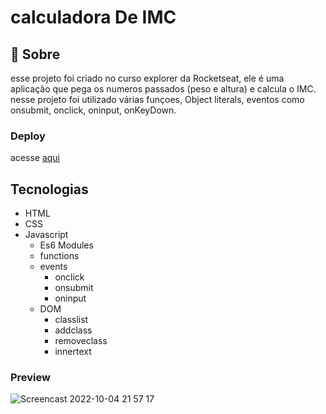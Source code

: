 # calculadora De IMC

## 📖 Sobre

esse projeto foi criado no curso explorer da Rocketseat, ele é uma aplicação que pega os numeros passados (peso e altura) e calcula o IMC.
nesse projeto foi utilizado várias funçoes, Object literals, eventos como onsubmit, onclick, oninput, onKeyDown.

### Deploy

acesse [aqui](https://guialvess.github.io/calculadoraDeIMC/)

## Tecnologias
- HTML
- CSS
- Javascript 
  - Es6 Modules
  - functions
  - events
     - onclick
     - onsubmit
     - oninput
  - DOM
     - classlist
     - addclass
     - removeclass
     - innertext
     
### Preview

![Screencast 2022-10-04 21 57 17](https://user-images.githubusercontent.com/70963422/193957666-057dd515-feb3-4f6f-9777-a470f8c81206.gif)
